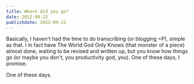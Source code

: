 ```yaml
---
title: Where did you go?
date: 2012-09-22
publishdate: 2012-09-22
---
```


Basically, I haven't had the time to do transcribing (or blogging =P),
simple as that.  I in fact have The World God Only Knows (that monster
of a piece) almost done, waiting to be revised and written up, but you
know how things go (or maybe you don't, you productivity god, you).  One
of these days, I promise.

One of these days.
